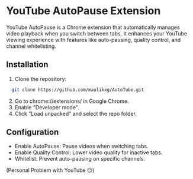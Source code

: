 
# YouTube AutoPause Extension

YouTube AutoPause is a Chrome extension that automatically manages video playback when you switch between tabs. It enhances your YouTube viewing experience with features like auto-pausing, quality control, and channel whitelisting.




## Installation

1. Clone the repository:

```bash
  git clone https://github.com/maulikxg/AutoTube.git
```

2. Go to chrome://extensions/ in Google Chrome.
3. Enable "Developer mode".
4. Click "Load unpacked" and select the repo folder.
## Configuration

- Enable AutoPause: Pause videos when switching tabs.
- Enable Quality Control: Lower video quality for inactive tabs.
- Whitelist: Prevent auto-pausing on specific channels.

(Personal Problem with YouTube 😐)


